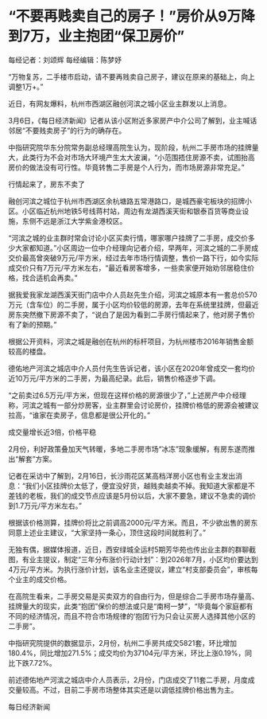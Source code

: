 # “不要再贱卖自己的房子！”房价从9万降到7万，业主抱团“保卫房价”

每经记者：刘颂辉 每经编辑：陈梦妤

“万物复苏，二手楼市启动，请不要再贱卖自己房子，建议在原来的基础上，向上调整1万+。”

近日，有网友爆料，杭州市西湖区融创河滨之城小区业主群发以上消息。

3月6日，《每日经济新闻》记者从该小区附近多家房产中介公司了解到，业主喊话邻居“不要贱卖房子”的行为的确存在。

中指研究院华东分院常务副总经理高院生认为，现阶段，杭州二手房市场的挂牌量大，此类行为不会对市场大环境产生太大波澜，“小范围捂住房源不卖，试图抬高房价的做法没有可行性。毕竟转售二手房是个人行为，而市场房源非常充足。”

行情起来了，房东不卖了

融创河滨之城位于杭州市西湖区余杭塘路五常港路口，是城西豪宅板块的招牌小区。小区临近杭州地铁5号线蒋村站，周边有龙湖西溪天街和银泰百货等商业设施，东侧不远是浙江大学紫金港校区。

“河滨之城的业主群时常会讨论小区买卖行情，哪家哪户挂牌了二手房，成交价多少大家都知道。”小区周边一位中介经理向记者介绍，早两年，河滨之城的二手房成交价最高曾突破9万元/平方米，经过去年市场行情调整，售价一路下行，如今实际成交价只有7万元/平方米左右，“最近看房客增多，一些卖家便开始劝邻居稳住价格，找合适机会再卖。”

据我爱我家龙湖西溪天街门店中介人员赵先生介绍，河滨之城原本有一套总价570万元（含车位）的二手房，属于小区均价较低的房源，去年在系统里挂牌，但最近房东突然撤下房源不卖了，“说白了是因为看到二手房行情起来了，他对房子售价有了新的预期。”

根据公开资料，河滨之城是融创在杭州的标杆项目，为杭州楼市2016年销售金额较高的楼盘。

德佑地产河滨之城店中介人员付先生告诉记者，该小区在2020年曾成交一套均价近10万元/平方米的二手房，为最高纪录。此后，销售价格逐步下调。

“之前卖过6.5万元/平方米，但现在这样价格的房源很少了，”上述房产中介经理称，河滨之城有一部分炒房客，业主群里会讨论房价，挂牌价格低的房源会被建议拉高，“谁家在卖房子，信息都是很公开化的。”

成交量增长近3倍，价格平稳

2月份，利好政策叠加天气转暖，多地二手房市场“冰冻”现象缓解，有房东遂而推出“解套”方案。

记者在采访中了解到，2月16日，长沙雨花区某高档洋房小区也有业主发出消息：“我们小区挂牌价太低了，便宜没好货，越贱卖越卖不掉。我知道大家都是不差钱的老板，我们的成交节点应该是5月份以后，大家不要急，建议不急卖的调价到1.7万元/平方米左右。”

根据该价格测算，挂牌价将比之前调高2000元/平方米。而且，不少欲出售的房东同意上述业主建议，“大家坚持一条心，顶住这段时间就胜利了。”

无独有偶，据媒体报道，近日，西安绿城全运村5期芳华苑也传出业主群的群聊截图，有业主提议，制定“三年分布涨价行动计划”：到2026年7月，小区均价要达到4万元/平方米。为执行涨价计划，该名业主还提议，建立“村支部委员会”，审核每个业主的成交价格。

在高院生看来，二手房交易是买卖双方的自由行为，但是综合二手房市场存量高、挂牌量大的现实，此类“抱团”保价的想法或只是“南柯一梦”，“毕竟每个家庭都有不同的经济情况，而且不符合市场规律的‘抱团’行为只会让买房人选择其他小区的二手房”。

中指研究院提供的数据显示，2月份，杭州二手房共成交5821套，环比增加180.4%，同比增加271.5%；成交均价为37104元/平方米，环比上涨0.19%，同比下跌7.72%。

前述德佑地产河滨之城店中介人员表示，2月份，门店成交了11套二手房，月度成交量较高。不过，目前二手房市场整体其实还是以调低挂牌价格出售为主。

每日经济新闻

